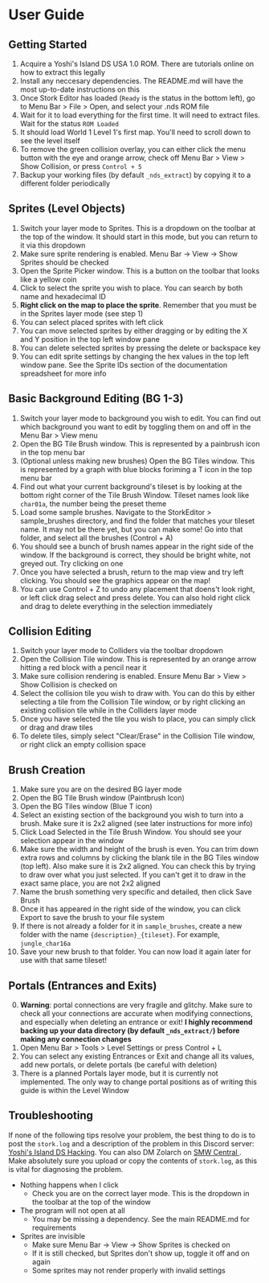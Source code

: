 # User Guide

## Getting Started
1. Acquire a Yoshi's Island DS USA 1.0 ROM. There are tutorials online on how to extract this legally
2. Install any neccesary dependencies. The README.md will have the most up-to-date instructions on this
3. Once Stork Editor has loaded (`Ready` is the status in the bottom left), go to Menu Bar > File > Open, and select your .nds ROM file
4. Wait for it to load everything for the first time. It will need to extract files. Wait for the status `ROM Loaded`
5. It should load World 1 Level 1's first map. You'll need to scroll down to see the level itself
6. To remove the green collision overlay, you can either click the menu button with the eye and orange arrow, check off Menu Bar > View > Show Collision, or press `Control + 5`
7. Backup your working files (by default `_nds_extract`) by copying it to a different folder periodically

## Sprites (Level Objects)
1. Switch your layer mode to Sprites. This is a dropdown on the toolbar at the top of the window. It should start in this mode, but you can return to it via this dropdown
2. Make sure sprite rendering is enabled. Menu Bar -> View -> Show Sprites should be checked
3. Open the Sprite Picker window. This is a button on the toolbar that looks like a yellow coin
4. Click to select the sprite you wish to place. You can search by both name and hexadecimal ID
5. **Right click on the map to place the sprite**. Remember that you must be in the Sprites layer mode (see step 1)
6. You can select placed sprites with left click
7. You can move selected sprites by either dragging or by editing the X and Y position in the top left window pane
8. You can delete selected sprites by pressing the delete or backspace key
9. You can edit sprite settings by changing the hex values in the top left window pane. See the Sprite IDs section of the documentation spreadsheet for more info

## Basic Background Editing (BG 1-3)
1. Switch your layer mode to background you wish to edit. You can find out which background you want to edit by toggling them on and off in the Menu Bar > View menu
2. Open the BG Tile Brush window. This is represented by a painbrush icon in the top menu bar
3. (Optional unless making new brushes) Open the BG Tiles window. This is represented by a graph with blue blocks foriming a T icon in the top menu bar
4. Find out what your current background's tileset is by looking at the bottom right corner of the Tile Brush Window. Tileset names look like `char01a`, the number being the preset theme
5. Load some sample brushes. Navigate to the StorkEditor > sample_brushes directory, and find the folder that matches your tileset name. It may not be there yet, but you can make some! Go into that folder, and select all the brushes (Control + A)
6. You should see a bunch of brush names appear in the right side of the window. If the background is correct, they should be bright white, not greyed out. Try clicking on one
7. Once you have selected a brush, return to the map view and try left clicking. You should see the graphics appear on the map!
8. You can use Control + Z to undo any placement that doens't look right, or left click drag select and press delete. You can also hold right click and drag to delete everything in the selection immediately

## Collision Editing
1. Switch your layer mode to Colliders via the toolbar dropdown
2. Open the Collision Tile window. This is represented by an orange arrow hitting a red block with a pencil near it
3. Make sure collision rendering is enabled. Ensure Menu Bar > View > Show Collision is checked on
4. Select the collision tile you wish to draw with. You can do this by either selecting a tile from the Collision Tile window, or by right clicking an existing collision tile while in the Colliders layer mode
5. Once you have selected the tile you wish to place, you can simply click or drag and draw tiles
6. To delete tiles, simply select "Clear/Erase" in the Collision Tile window, or right click an empty collision space

## Brush Creation
1. Make sure you are on the desired BG layer mode
2. Open the BG Tile Brush window (Paintbrush Icon)
3. Open the BG Tiles window (Blue T icon)
4. Select an existing section of the background you wish to turn into a brush. Make sure it is 2x2 aligned (see later instructions for more info)
5. Click Load Selected in the Tile Brush Window. You should see your selection appear in the window
6. Make sure the width and height of the brush is even. You can trim down extra rows and columns by clicking the blank tile in the BG Tiles window (top left). Also make sure it is 2x2 aligned. You can check this by trying to draw over what you just selected. If you can't get it to draw in the exact same place, you are not 2x2 aligned
7. Name the brush something very specific and detailed, then click Save Brush
8. Once it has appeared in the right side of the window, you can click Export to save the brush to your file system
9. If there is not already a folder for it in `sample_brushes`, create a new folder with the name `{description}_{tileset}`. For example, `jungle_char16a`
10. Save your new brush to that folder. You can now load it again later for use with that same tileset!

## Portals (Entrances and Exits)
0. **Warning**: portal connections are very fragile and glitchy. Make sure to check all your connections are accurate when modifying connections, and especially when deleting an entrance or exit! **I highly recommend backing up your data directory (by default `_nds_extract/`) before making any connection changes**
1. Open Menu Bar > Tools > Level Settings or press Control + L
2. You can select any existing Entrances or Exit and change all its values, add new portals, or delete portals (be careful with deletion)
3. There is a planned Portals layer mode, but it is currently not implemented. The only way to change portal positions as of writing this guide is within the Level Window


## Troubleshooting
If none of the following tips resolve your problem, the best thing to do is to post the `stork.log` and a description of the problem in this Discord server: [Yoshi's Island DS Hacking](https://discord.gg/Fy4za2WsT6). You can also DM Zolarch on [SMW Central ](https://www.smwcentral.net/?p=viewthread&t=127068). Make absolutely sure you upload or copy the contents of `stork.log`, as this is vital for diagnosing the problem.

- Nothing happens when I click
  - Check you are on the correct layer mode. This is the dropdown in the toolbar at the top of the window
- The program will not open at all
  - You may be missing a dependency. See the main README.md for requirements
- Sprites are invisible
  - Make sure Menu Bar -> View -> Show Sprites is checked on
  - If it is still checked, but Sprites don't show up, toggle it off and on again
  - Some sprites may not render properly with invalid settings
